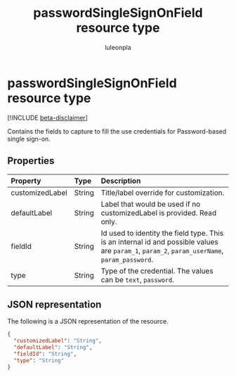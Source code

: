 ﻿---
title: "passwordSingleSignOnField resource type"
description: "Fields to capture the credentials for password SSO"
localization_priority: Normal
author: "luleonpla"
ms.prod: "microsoft-identity-platform"
doc_type: "resourcePageType"
---

# passwordSingleSignOnField resource type

[!INCLUDE [beta-disclaimer](../../includes/beta-disclaimer.md)]

Contains the fields to capture to fill the use credentials for Password-based single sign-on.

## Properties

| Property        | Type   | Description                                                                                                                                  |
| :-------------- | :----- | :------------------------------------------------------------------------------------------------------------------------------------------- |
| customizedLabel | String | Title/label override for customization.                                                                                                      |
| defaultLabel    | String | Label that would be used if no customizedLabel is provided. Read only.                                                                       |
| fieldId         | String | Id used to identity the field type. This is an internal id and possible values are `param_1`, `param_2`, `param_userName`, `param_password`. |
| type            | String | Type of the credential. The values can be `text`, `password`.                                                                                |

## JSON representation

The following is a JSON representation of the resource.

<!-- {
  "blockType": "resource",
  "optionalProperties": [

  ],
  "@odata.type": "microsoft.graph.passwordSingleSignOnField",
  "baseType": null
}-->

```json
{
  "customizedLabel": "String",
  "defaultLabel": "String",
  "fieldId": "String",
  "type": "String"
}
```

<!-- uuid: 16cd6b66-4b1a-43a1-adaf-3a886856ed98
2019-02-04 14:57:30 UTC -->

<!-- {
  "type": "#page.annotation",
  "description": "passwordSingleSignOnField resource",
  "keywords": "",
  "section": "documentation",
  "tocPath": ""
}-->
